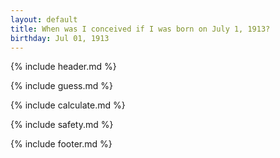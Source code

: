 ```yaml
---
layout: default
title: When was I conceived if I was born on July 1, 1913?
birthday: Jul 01, 1913
---
```


{% include header.md %}

{% include guess.md %}

{% include calculate.md %}

{% include safety.md %}

{% include footer.md %}



